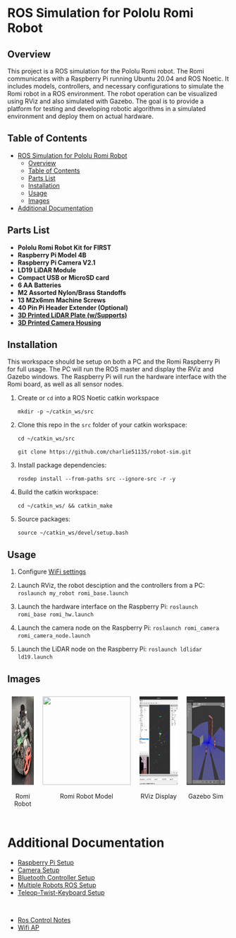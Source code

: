 # ROS Simulation for Pololu Romi Robot

## Overview
This project is a ROS simulation for the Pololu Romi robot. The Romi communicates with a Raspberry Pi running Ubuntu 20.04 and ROS Noetic. It includes models, controllers, and necessary configurations to simulate the Romi robot in a ROS environment. The robot operation can be visualized using RViz and also simulated with Gazebo. The goal is to provide a platform for testing and developing robotic algorithms in a simulated environment and deploy them on actual hardware.


## Table of Contents
- [ROS Simulation for Pololu Romi Robot](#ros-simulation-for-pololu-romi-robot)
  - [Overview](#overview)
  - [Table of Contents](#table-of-contents)
  - [Parts List](#parts-list)
  - [Installation](#installation)
  - [Usage](#usage)
  - [Images](#images)
- [Additional Documentation](#additional-documentation)


## Parts List
- **Pololu Romi Robot Kit for FIRST**
- **Raspberry Pi Model 4B**
- **Raspberry Pi Camera V2.1**
- **LD19 LiDAR Module**
- **Compact USB or MicroSD card**
- **6 AA Batteries**
- **M2 Assorted Nylon/Brass Standoffs**
- **13 M2x6mm Machine Screws**
- **40 Pin Pi Header Extender (Optional)**
- [**3D Printed LiDAR Plate (w/Supports)**](docs/files/CAD/lidar_mount.stl)
- [**3D Printed Camera Housing**](https://www.printables.com/de/model/693396/files)


## Installation

This workspace should be setup on both a PC and the Romi Raspberry Pi for full usage. The PC will run the ROS master and display the RViz and Gazebo windows. The Raspberry Pi will run the hardware interface with the Romi board, as well as all sensor nodes. 

1. Create or `cd` into a ROS Noetic catkin workspace
   ```console
   mkdir -p ~/catkin_ws/src
   ```

2. Clone this repo in the `src` folder of your catkin workspace:
   ```console
   cd ~/catkin_ws/src
   ```
   ```console
   git clone https://github.com/charlie51135/robot-sim.git
   ```
   
3. Install package dependencies:
   ```
   rosdep install --from-paths src --ignore-src -r -y
   ```

4. Build the catkin workspace:
   ```console
   cd ~/catkin_ws/ && catkin_make
   ```

5. Source packages:
   ```console
   source ~/catkin_ws/devel/setup.bash
   ```

   
## Usage

1. Configure [WiFi settings](docs/multiple_machines.md)

2. Launch RViz, the robot desciption and the controllers from a PC:
`roslaunch my_robot romi_base.launch`

3. Launch the hardware interface on the Raspberry Pi:
`roslaunch romi_base romi_hw.launch`

4. Launch the camera node on the Raspberry Pi:
`roslaunch romi_camera romi_camera_node.launch`

5. Launch the LiDAR node on the Raspberry Pi:
`roslaunch ldlidar ld19.launch`


## Images

<div style="display: flex; justify-content: left; align-items: left;">
   <div style="text-align: center; margin: 10px;">
      <img src="docs/files/romi_robot.jpg" width="200" height="200"/>
      <p>Romi Robot</p>
   </div>

   <div style="text-align: center; margin: 10px;">
      <img src="docs/files/romi_model.gif" width="200" height="200"/>
      <p>Romi Robot Model</p>
   </div>

   <div style="text-align: center; margin: 10px;">
      <img src="docs/files/romi_rviz.png" width="350" height="200"/>
      <p>RViz Display</p>
   </div>

   <div style="text-align: center; margin: 10px;">
      <img src="docs/files/romi_gazebo.png" width="350" height="200"/>
      <p>Gazebo Sim</p>
   </div>
</div>


# Additional Documentation

* [Raspberry Pi Setup](docs/rpi_setup.md)
* [Camera Setup](docs/rpi_camera.md)
* [Bluetooth Controller Setup](docs/bluetooth_controller.md)
* [Multiple Robots ROS Setup](docs/two_robots_rviz.md)
* [Teleop-Twist-Keyboard Setup](docs/teleop_twist_keyboard.md)

<br>

* [Ros Control Notes](docs/ros_control.md)
* [Wifi AP](docs/wifi_ap.md)
